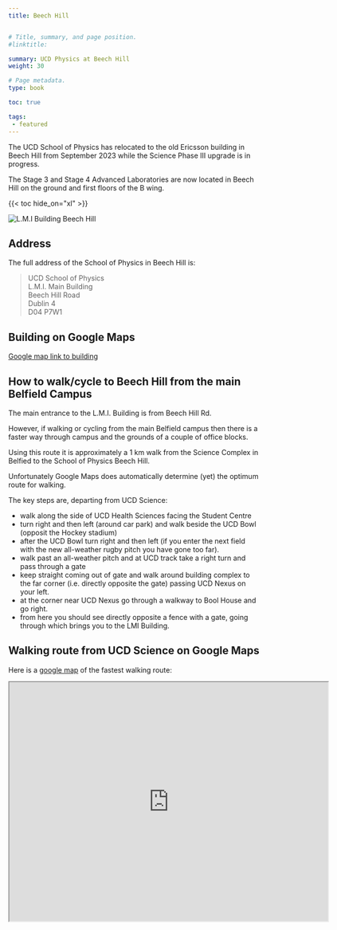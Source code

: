 ```yaml
---
title: Beech Hill


# Title, summary, and page position.
#linktitle: 

summary: UCD Physics at Beech Hill
weight: 30

# Page metadata.
type: book

toc: true

tags:
 - featured
---
```




The UCD School of Physics has relocated to the old Ericsson building
in Beech Hill from September 2023 while the Science Phase III upgrade
is in progress.

The Stage 3 and Stage 4 Advanced Laboratories are now located in Beech
Hill on the ground and first floors of the B wing.

{{< toc hide_on="xl" >}}

![L.M.I Building Beech Hill](Beech_Hill_LMI.jpeg "L.M.I. Building Beech Hill")



## Address

The full address of the School of Physics in Beech Hill is:

> UCD School of Physics<br/>
> L.M.I. Main Building<br/>
> Beech Hill Road<br/>
> Dublin 4 <br/>
> D04 P7W1 

## Building on Google Maps

[Google map link to building](https://goo.gl/maps/YLSySLXPLkqseiSV9)

## How to walk/cycle to Beech Hill from the main Belfield Campus

The main entrance to the L.M.I. Building is from Beech Hill Rd.

However, if walking or cycling from the main Belfield campus then
there is a faster way through campus and the grounds of a couple of
office blocks.

Using this route it is approximately a 1 km walk from the Science
Complex in Belfied to the School of Physics Beech Hill.

Unfortunately Google Maps does automatically determine (yet) the optimum route for walking.

The key steps are, departing from UCD Science:
* walk along the side of UCD Health Sciences facing the Student Centre
* turn right and then left (around car park) and walk beside the UCD Bowl (opposit the Hockey stadium)
* after the UCD Bowl turn right and then left (if you enter the next field with the new all-weather rugby pitch you have gone too far).
* walk past an all-weather pitch and at UCD track take a right turn and pass through a gate
* keep straight coming out of gate and walk around building complex to the far corner (i.e. directly opposite the gate) passing UCD Nexus on your left.
* at the corner near UCD Nexus go through a walkway to Bool House and go right.
* from here you should see directly opposite a fence with a gate, going through which brings you to the LMI Building.

## Walking route from UCD Science on Google Maps
Here is a [google map](https://www.google.com/maps/d/u/0/viewer?hl=en&mid=19lbVXGlURHNKaJtYDhzR38i3BB_ETWo&ll=53.31148168133552%2C-6.230624650000012&z=16) of the fastest walking route:
<iframe src="https://www.google.com/maps/d/u/0/embed?mid=19lbVXGlURHNKaJtYDhzR38i3BB_ETWo&ehbc=2E312F" width="640" height="480"></iframe>